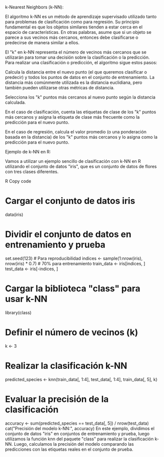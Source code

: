 k-Nearest Neighbors (k-NN):

El algoritmo k-NN es un método de aprendizaje supervisado utilizado tanto para problemas de clasificación como para regresión. Su principio fundamental es que los objetos similares tienden a estar cerca en el espacio de características. En otras palabras, asume que si un objeto se parece a sus vecinos más cercanos, entonces debe clasificarse o predecirse de manera similar a ellos.

El "k" en k-NN representa el número de vecinos más cercanos que se utilizarán para tomar una decisión sobre la clasificación o la predicción. Para realizar una clasificación o predicción, el algoritmo sigue estos pasos:

Calcula la distancia entre el nuevo punto (el que queremos clasificar o predecir) y todos los puntos de datos en el conjunto de entrenamiento. La distancia más comúnmente utilizada es la distancia euclidiana, pero también pueden utilizarse otras métricas de distancia.

Selecciona los "k" puntos más cercanos al nuevo punto según la distancia calculada.

En el caso de clasificación, cuenta las etiquetas de clase de los "k" puntos más cercanos y asigna la etiqueta de clase más frecuente como la predicción para el nuevo punto.

En el caso de regresión, calcula el valor promedio (o una ponderación basada en la distancia) de los "k" puntos más cercanos y lo asigna como la predicción para el nuevo punto.

Ejemplo de k-NN en R:

Vamos a utilizar un ejemplo sencillo de clasificación con k-NN en R utilizando el conjunto de datos "iris", que es un conjunto de datos de flores con tres clases diferentes.

R
Copy code
# Cargar el conjunto de datos iris
data(iris)

# Dividir el conjunto de datos en entrenamiento y prueba
set.seed(123)  # Para reproducibilidad
indices <- sample(1:nrow(iris), nrow(iris) * 0.7)  # 70% para entrenamiento
train_data <- iris[indices, ]
test_data <- iris[-indices, ]

# Cargar la biblioteca "class" para usar k-NN
library(class)

# Definir el número de vecinos (k)
k <- 3

# Realizar la clasificación k-NN
predicted_species <- knn(train_data[, 1:4], test_data[, 1:4], train_data[, 5], k)

# Evaluar la precisión de la clasificación
accuracy <- sum(predicted_species == test_data[, 5]) / nrow(test_data)
cat("Precisión del modelo k-NN:", accuracy)
En este ejemplo, dividimos el conjunto de datos "iris" en conjuntos de entrenamiento y prueba, luego utilizamos la función knn del paquete "class" para realizar la clasificación k-NN. Luego, calculamos la precisión del modelo comparando las predicciones con las etiquetas reales en el conjunto de prueba.